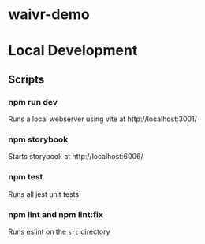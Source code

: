 # waivr-demo

# Local Development

## Scripts

### npm run dev

Runs a local webserver using vite at http://localhost:3001/

### npm storybook

Starts storybook at http://localhost:6006/

### npm test

Runs all jest unit tests

### npm lint and npm lint:fix

Runs eslint on the `src` directory
